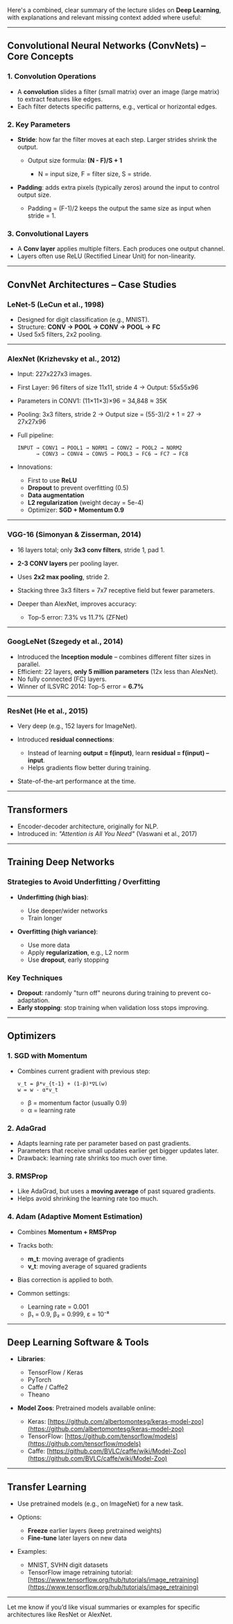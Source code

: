 Here's a combined, clear summary of the lecture slides on **Deep Learning**, with explanations and relevant missing context added where useful:

---

## **Convolutional Neural Networks (ConvNets) – Core Concepts**

### **1. Convolution Operations**

- A **convolution** slides a filter (small matrix) over an image (large matrix) to extract features like edges.
- Each filter detects specific patterns, e.g., vertical or horizontal edges.

### **2. Key Parameters**

- **Stride**: how far the filter moves at each step. Larger strides shrink the output.

  - Output size formula: **(N - F)/S + 1**

    - N = input size, F = filter size, S = stride.

- **Padding**: adds extra pixels (typically zeros) around the input to control output size.

  - Padding = (F-1)/2 keeps the output the same size as input when stride = 1.

### **3. Convolutional Layers**

- A **Conv layer** applies multiple filters. Each produces one output channel.
- Layers often use ReLU (Rectified Linear Unit) for non-linearity.

---

## **ConvNet Architectures – Case Studies**

### **LeNet-5 (LeCun et al., 1998)**

- Designed for digit classification (e.g., MNIST).
- Structure: **CONV → POOL → CONV → POOL → FC**
- Used 5x5 filters, 2x2 pooling.

---

### **AlexNet (Krizhevsky et al., 2012)**

- Input: 227x227x3 images.
- First Layer: 96 filters of size 11x11, stride 4 → Output: 55x55x96
- Parameters in CONV1: (11×11×3)×96 = 34,848 ≈ 35K
- Pooling: 3x3 filters, stride 2 → Output size = (55-3)/2 + 1 = 27 → 27x27x96
- Full pipeline:

  ```
  INPUT → CONV1 → POOL1 → NORM1 → CONV2 → POOL2 → NORM2
        → CONV3 → CONV4 → CONV5 → POOL3 → FC6 → FC7 → FC8
  ```

- Innovations:

  - First to use **ReLU**
  - **Dropout** to prevent overfitting (0.5)
  - **Data augmentation**
  - **L2 regularization** (weight decay = 5e-4)
  - Optimizer: **SGD + Momentum 0.9**

---

### **VGG-16 (Simonyan & Zisserman, 2014)**

- 16 layers total; only **3x3 conv filters**, stride 1, pad 1.
- **2-3 CONV layers** per pooling layer.
- Uses **2x2 max pooling**, stride 2.
- Stacking three 3x3 filters = 7x7 receptive field but fewer parameters.
- Deeper than AlexNet, improves accuracy:

  - Top-5 error: 7.3% vs 11.7% (ZFNet)

---

### **GoogLeNet (Szegedy et al., 2014)**

- Introduced the **Inception module** – combines different filter sizes in parallel.
- Efficient: 22 layers, **only 5 million parameters** (12x less than AlexNet).
- No fully connected (FC) layers.
- Winner of ILSVRC 2014: Top-5 error = **6.7%**

---

### **ResNet (He et al., 2015)**

- Very deep (e.g., 152 layers for ImageNet).
- Introduced **residual connections**:

  - Instead of learning **output = f(input)**, learn **residual = f(input) – input**.
  - Helps gradients flow better during training.

- State-of-the-art performance at the time.

---

## **Transformers**

- Encoder-decoder architecture, originally for NLP.
- Introduced in: _"Attention is All You Need"_ (Vaswani et al., 2017)

---

## **Training Deep Networks**

### **Strategies to Avoid Underfitting / Overfitting**

- **Underfitting (high bias)**:

  - Use deeper/wider networks
  - Train longer

- **Overfitting (high variance)**:

  - Use more data
  - Apply **regularization**, e.g., L2 norm
  - Use **dropout**, early stopping

### **Key Techniques**

- **Dropout**: randomly "turn off" neurons during training to prevent co-adaptation.
- **Early stopping**: stop training when validation loss stops improving.

---

## **Optimizers**

### **1. SGD with Momentum**

- Combines current gradient with previous step:

  ```
  v_t = β*v_{t-1} + (1-β)*∇L(w)
  w = w - α*v_t
  ```

  - β = momentum factor (usually 0.9)
  - α = learning rate

### **2. AdaGrad**

- Adapts learning rate per parameter based on past gradients.
- Parameters that receive small updates earlier get bigger updates later.
- Drawback: learning rate shrinks too much over time.

### **3. RMSProp**

- Like AdaGrad, but uses a **moving average** of past squared gradients.
- Helps avoid shrinking the learning rate too much.

### **4. Adam (Adaptive Moment Estimation)**

- Combines **Momentum + RMSProp**
- Tracks both:

  - **m_t**: moving average of gradients
  - **v_t**: moving average of squared gradients

- Bias correction is applied to both.
- Common settings:

  - Learning rate = 0.001
  - β₁ = 0.9, β₂ = 0.999, ε = 10⁻⁸

---

## **Deep Learning Software & Tools**

- **Libraries**:

  - TensorFlow / Keras
  - PyTorch
  - Caffe / Caffe2
  - Theano

- **Model Zoos**: Pretrained models available online:

  - Keras: [https://github.com/albertomontesg/keras-model-zoo](https://github.com/albertomontesg/keras-model-zoo)
  - TensorFlow: [https://github.com/tensorflow/models](https://github.com/tensorflow/models)
  - Caffe: [https://github.com/BVLC/caffe/wiki/Model-Zoo](https://github.com/BVLC/caffe/wiki/Model-Zoo)

---

## **Transfer Learning**

- Use pretrained models (e.g., on ImageNet) for a new task.

- Options:

  - **Freeze** earlier layers (keep pretrained weights)
  - **Fine-tune** later layers on new data

- Examples:

  - MNIST, SVHN digit datasets
  - TensorFlow image retraining tutorial:
    [https://www.tensorflow.org/hub/tutorials/image_retraining](https://www.tensorflow.org/hub/tutorials/image_retraining)

---

Let me know if you’d like visual summaries or examples for specific architectures like ResNet or AlexNet.
